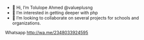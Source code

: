 - 👋 Hi, I’m Tolulope Ahmed @valueplusng
- 👀 I’m interested in getting deeper with php 
- 💞️ I’m looking to collaborate on several projects for schools and organizations.

Whatsapp 
http://wa.me/2348033924595 

<!---
valueplusng/valueplusng is a ✨ special ✨ repository because its `README.md` (this file) appears on your GitHub profile.
You can click the Preview link to take a look at your changes.
--->
